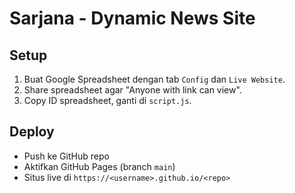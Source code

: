 # Sarjana - Dynamic News Site

## Setup
1. Buat Google Spreadsheet dengan tab `Config` dan `Live Website`.
2. Share spreadsheet agar "Anyone with link can view".
3. Copy ID spreadsheet, ganti di `script.js`.

## Deploy
- Push ke GitHub repo
- Aktifkan GitHub Pages (branch `main`)
- Situs live di `https://<username>.github.io/<repo>`
